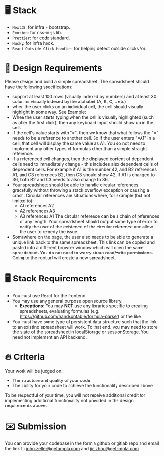 # 🖥️ Stack

- `NextJS`: for infra + bootstrap.
- `Emotion`: for css-in-js lib.
- `Prettier`: for code standard.
- `Husky`: for infra hook.
- `React-Outside-Click-Handler`: for helping detect outside clicks \o/.

# 🎯 Design Requirements

Please design and build a simple spreadsheet. The spreadsheet should have the following specifications:

- support at least 100 rows (visually indexed by numbers) and at least 30 columns visually indexed by the alphabet (A, B, C, .. etc)
- when the user clicks on an individual cell, the cell should visually highlight in some way. See Example:
- When the user starts typing when the cell is visually highlighted (such as after the first click), then any keyboard input should show up in the cell.
- If the cell's value starts with "=", then we know that what follows the "=" needs to be a reference to another cell. So if the user enters "=A1" in a cell, that cell will display the same value as A1. You do not need to implement any other types of formulas other than a simple straight reference.
- If a referenced cell changes, then the displayed content of dependent cells need to immediately change - this includes also dependent cells of dependent cells. For example if A1 is the number 42, and B2 references A1, and C3 references B2, then C3 should show 42. If A1 is changed to 36, both B2 and C3 needs to also change to 36.
- Your spreadsheet should be able to handle circular references gracefully without throwing a stack overflow exception or causing a crash. Circular references are situations where, for example (but not limited to):
  - A1 references A2
  - A2 references A3
  - A3 references A1
    The circular reference can be a chain of references of any length. Your spreadsheet should output some type of error to notify the user of the existence of the circular reference and allow the user to remedy the issue.
- Somewhere on the page, the user also needs to be able to generate a unique link back to the same spreadsheet. This link can be copied and pasted into a different browser window which will open the same spreadsheet. You do not need to worry about read/write permissions. Going to the root url will create a new spreadsheet.

# 🖥️ Stack Requirements

- You must use React for the frontend.
- You may use any general purpose open source library.
  - **Exceptions:** You may **NOT** use any libraries specific to creating spreadsheets, evaluating formulas (e.g. https://github.com/handsontable/formula-parser) or the like.
- You must have some type of persistent data structure such that the link to an existing spreadsheet will work. To that end, you may need to store the state of the spreadsheet in localStorage or sessionStorage. You need not implement an API backend.

# 🔥 Criteria

Your work will be judged on:

- The structure and quality of your code
- The ability for your code to achieve the functionality described above

To be respectful of your time, you will not receive additional credit for implementing additional functionality not provided in the design requirements above.

# ✉️ Submission

You can provide your codebase in the form a github or gitlab repo and email the link to [john.zeller@getampla.com](mailto:john.zeller@getampla.com) and [jie.zhou@getampla.com](mailto:jie.zhou@getampla.com)
